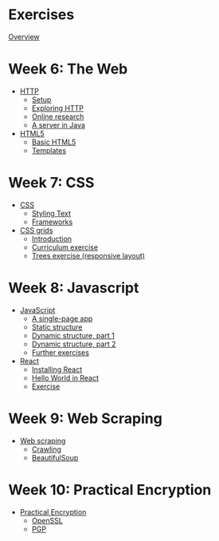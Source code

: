 # Exercises

[Overview](./overview.md)

# Week 6: The Web
- [HTTP](./http/index.md)
  - [Setup](./http/setup.md)
  - [Exploring HTTP](./http/explore.md)
  - [Online research](./http/research.md)
  - [A server in Java](./http/server.md)
- [HTML5](./html5/index.md)
  - [Basic HTML5](./html5/basic.md)
  - [Templates](./html5/templates.md)

# Week 7: CSS
- [CSS](./css/index.md)
  - [Styling Text](./css/text.md)
  - [Frameworks](./css/framework.md)
- [CSS grids](./cssgrid/index.md)
  - [Introduction](./cssgrid/intro.md)
  - [Curriculum exercise](./cssgrid/curriculum.md)
  - [Trees exercise (responsive layout)](./cssgrid/trees.md)

# Week 8: Javascript
- [JavaScript](./js/index.md)
  - [A single-page app](./js/single.md)
  - [Static structure](./js/static.md)
  - [Dynamic structure, part 1](./js/dynamic1.md)
  - [Dynamic structure, part 2](./js/dynamic2.md)
  - [Further exercises](./js/exercises.md)
- [React](./react/index.md)
  - [Installing React](./react/installing.md)
  - [Hello World in React](./react/hello.md)
  - [Exercise](./react/character.md)

# Week 9: Web Scraping
- [Web scraping](./scrape/index.md)
  - [Crawling](./scrape/crawl.md)
  - [BeautifulSoup](./scrape/soup.md)

# Week 10: Practical Encryption
- [Practical Encryption]()
  - [OpenSSL]()
  - [PGP]()

